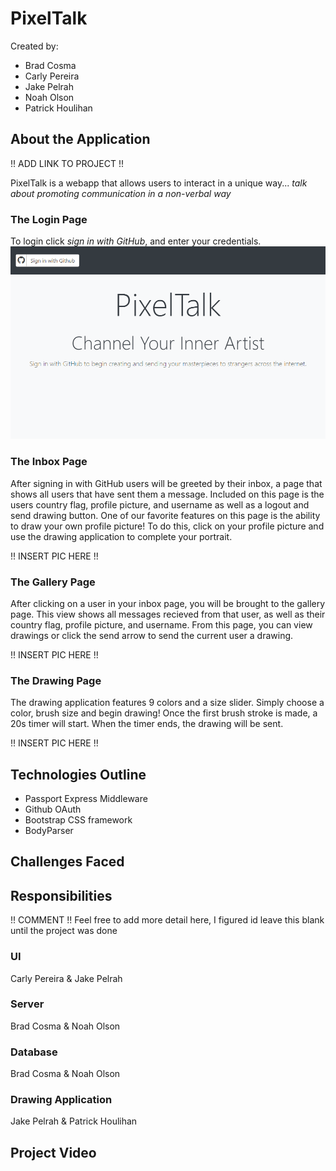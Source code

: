 # PixelTalk
Created by:
- Brad Cosma
- Carly Pereira
- Jake Pelrah
- Noah Olson
- Patrick Houlihan

## About the Application

!! ADD LINK TO PROJECT !!

PixelTalk is a webapp that allows users to interact in a unique way...
*talk about promoting communication in a non-verbal way*

### The Login Page
To login click *sign in with GitHub*, and enter your credentials.
![Login Page](public/images/login_pic.png)


### The Inbox Page
After signing in with GitHub users will be greeted by their inbox, a page that shows all users that have sent them a message. Included on this page is the users country flag, profile picture, and username as well as a logout and send drawing button. One of our favorite features on this page is the ability to draw your own profile picture! To do this, click on your profile picture and use the drawing application to complete your portrait.

!! INSERT PIC HERE !!

### The Gallery Page
After clicking on a user in your inbox page, you will be brought to the gallery page. This view shows all messages recieved from that user, as well as their country flag, profile picture, and username. From this page, you can view drawings or click the send arrow to send the current user a drawing.

!! INSERT PIC HERE !!

### The Drawing Page
The drawing application features 9 colors and a size slider. Simply choose a color, brush size and begin drawing! Once the first brush stroke is made, a 20s timer will start. When the timer ends, the drawing will be sent.

!! INSERT PIC HERE !!


## Technologies Outline
- Passport Express Middleware
- Github OAuth
- Bootstrap CSS framework
- BodyParser

## Challenges Faced


## Responsibilities
!! COMMENT !! Feel free to add more detail here, I figured id leave this blank until the project was done
### UI
Carly Pereira & Jake Pelrah

### Server
Brad Cosma & Noah Olson

### Database
Brad Cosma & Noah Olson

### Drawing Application
Jake Pelrah & Patrick Houlihan

## Project Video